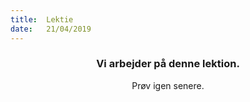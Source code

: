 ```yaml
---
title:  Lektie
date:   21/04/2019
---
```


### <center>Vi arbejder på denne lektion.</center>
<center>Prøv igen senere.</center>